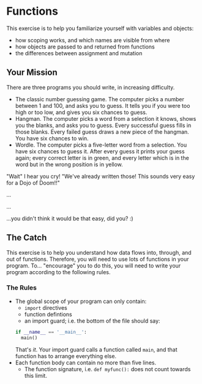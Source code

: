 # Functions

This exercise is to help you familiarize yourself with variables and objects:
* how scoping works, and which names are visible from where
* how objects are passed to and returned from functions
* the differences between assignment and mutation

## Your Mission

There are three programs you should write, in increasing difficulty.
* The classic number guessing game. The computer picks a number between 1 and 100, and asks you to guess. It tells you if you were too high or too low, and gives you six chances to guess.
* Hangman. The computer picks a word from a selection it knows, shows you the blanks, and asks you to guess. Every successful guess fills in those blanks. Every failed guess draws a new piece of the hangman. You have six chances to win.
* Wordle. The computer picks a five-letter word from a selection. You have six chances to guess it. After every guess it prints your guess again; every correct letter is in green, and every letter which is in the word but in the wrong position is in yellow.

"Wait" I hear you cry! "We've already written those! This sounds very easy for a Dojo of Doom!!"

...

...

...you didn't think it would be that easy, did you? :)

## The Catch

This exercise is to help you understand how data flows into, through, and out of functions. Therefore, you will need to use lots of functions in your program. To... "encourage" you to do this, you will need to write your program according to the following rules. 

### The Rules

* The global scope of your program can only contain:
  * `import` directives
  * function defintions
  * an import guard; i.e. the bottom of the file should say:
  ```python
  if __name__ == '__main__':
    main()
  ```
  That's _it_. Your import guard calls a function called `main`, and that function has to arrange everything else.
* Each function body can contain no more than five lines.
  * The function signature, i.e. `def myfunc():` does not count towards this limit.
 
